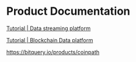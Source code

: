 # Product Documentation

[Tutorial | Data streaming platform](https://docs.bitquery.io/)

[Tutorial | Blockchain Data platform](https://docs.bitquery.io/v1/)

https://bitquery.io/products/coinpath